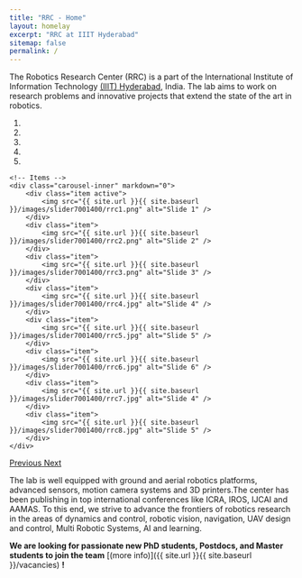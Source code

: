 ```yaml
---
title: "RRC - Home"
layout: homelay
excerpt: "RRC at IIIT Hyderabad"
sitemap: false
permalink: /
---
```


The Robotics Research Center (RRC) is a part of the International Institute of Information Technology [(IIIT) Hyderabad](https://www.iiit.ac.in/), India. The lab aims to work on research problems and innovative projects that extend the state of the art in robotics. 

<div markdown="0" id="carousel" class="carousel slide" data-ride="carousel" data-interval="4000" data-pause="hover" >
    <!-- Menu -->
    <ol class="carousel-indicators">
        <li data-target="#carousel" data-slide-to="0" class="active"></li>
        <li data-target="#carousel" data-slide-to="1"></li>
        <li data-target="#carousel" data-slide-to="2"></li>
        <li data-target="#carousel" data-slide-to="3"></li>
        <li data-target="#carousel" data-slide-to="4"></li>
        <!-- <li data-target="#carousel" data-slide-to="5"></li> -->
        <!-- <li data-target="#carousel" data-slide-to="6"></li> -->
    </ol>

    <!-- Items -->
    <div class="carousel-inner" markdown="0">
        <div class="item active">
            <img src="{{ site.url }}{{ site.baseurl }}/images/slider7001400/rrc1.png" alt="Slide 1" />
        </div>
        <div class="item">
            <img src="{{ site.url }}{{ site.baseurl }}/images/slider7001400/rrc2.png" alt="Slide 2" />
        </div>
        <div class="item">
            <img src="{{ site.url }}{{ site.baseurl }}/images/slider7001400/rrc3.png" alt="Slide 3" />
        </div>
        <div class="item">
            <img src="{{ site.url }}{{ site.baseurl }}/images/slider7001400/rrc4.jpg" alt="Slide 4" />
        </div>
        <div class="item">
            <img src="{{ site.url }}{{ site.baseurl }}/images/slider7001400/rrc5.jpg" alt="Slide 5" />
        </div>
        <div class="item">
            <img src="{{ site.url }}{{ site.baseurl }}/images/slider7001400/rrc6.jpg" alt="Slide 6" />
        </div>
        <div class="item">
            <img src="{{ site.url }}{{ site.baseurl }}/images/slider7001400/rrc7.jpg" alt="Slide 4" />
        </div>
        <div class="item">
            <img src="{{ site.url }}{{ site.baseurl }}/images/slider7001400/rrc8.jpg" alt="Slide 5" />
        </div>
    </div>
  <a class="left carousel-control" href="#carousel" role="button" data-slide="prev">
    <span class="glyphicon glyphicon-chevron-left" aria-hidden="true"></span>
    <span class="sr-only">Previous</span>
  </a>
  <a class="right carousel-control" href="#carousel" role="button" data-slide="next">
    <span class="glyphicon glyphicon-chevron-right" aria-hidden="true"></span>
    <span class="sr-only">Next</span>
  </a>
</div>

 The lab is well equipped with ground and aerial robotics platforms, advanced sensors, motion camera systems and 3D printers.The center has been publishing in top international conferences like ICRA, IROS, IJCAI and AAMAS. To this end, we strive to advance the frontiers of robotics research in the areas of dynamics and control, robotic vision, navigation, UAV design and control, Multi Robotic Systems, AI and learning. 

 **We are  looking for passionate new PhD students, Postdocs, and Master students to join the team** [(more info)]({{ site.url }}{{ site.baseurl }}/vacancies) **!**

<!-- <figure class="fourth">
  <img src="{{ site.url }}{{ site.baseurl }}/images/logopic/Logo_IIIT.png" style="width: 210px">
  <img src="{{ site.url }}{{ site.baseurl }}/images/logopic/Logo_TCS.png" style="width: 110px">
</figure> -->
